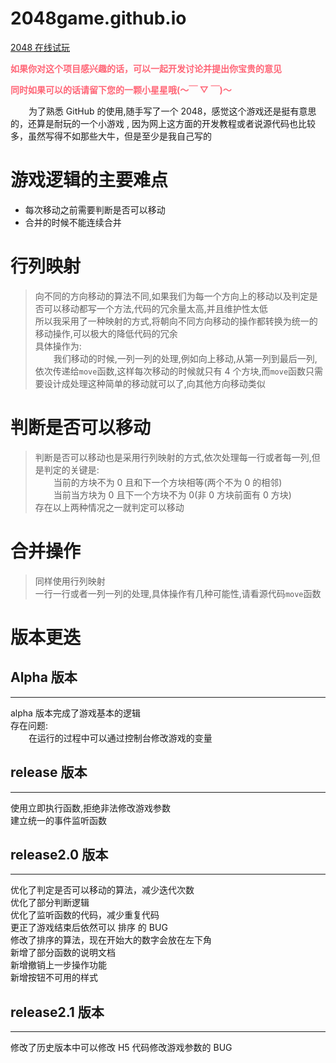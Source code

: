 # 2048game.github.io

[2048 在线试玩](https://hec9527.github.io/2048/ "GitHub访问速度可能会比较慢,请耐心等待")

**<font color='#f67'>如果你对这个项目感兴趣的话，可以一起开发讨论并提出你宝贵的意见</font>**

**<font color='#f67'>同时如果可以的话请留下您的一颗小星星哦(～￣ ▽ ￣)～</font>**

&ensp; &ensp; &ensp;为了熟悉 GitHub 的使用,随手写了一个 2048，感觉这个游戏还是挺有意思的，还算是耐玩的一个小游戏 ,
因为网上这方面的开发教程或者说源代码也比较多，虽然写得不如那些大牛，但是至少是我自己写的

# 游戏逻辑的主要难点

- 每次移动之前需要判断是否可以移动
- 合并的时候不能连续合并

# 行列映射

> 向不同的方向移动的算法不同,如果我们为每一个方向上的移动以及判定是否可以移动都写一个方法,代码的冗余量太高,并且维护性太低  
> 所以我采用了一种映射的方式,将朝向不同方向移动的操作都转换为统一的移动操作,可以极大的降低代码的冗余  
> 具体操作为:  
> &ensp; &ensp; &ensp;我们移动的时候,一列一列的处理,例如向上移动,从第一列到最后一列,依次传递给`move`函数,这样每次移动的时候就只有 4 个方块,而`move`函数只需要设计成处理这种简单的移动就可以了,向其他方向移动类似

# 判断是否可以移动

> 判断是否可以移动也是采用行列映射的方式,依次处理每一行或者每一列,但是判定的关键是:  
> &ensp; &ensp; &ensp;当前的方块不为 0 且和下一个方块相等(两个不为 0 的相邻)  
> &ensp; &ensp; &ensp;当前当方块为 0 且下一个方块不为 0(非 0 方块前面有 0 方块)  
> 存在以上两种情况之一就判定可以移动

# 合并操作

> 同样使用行列映射  
> 一行一行或者一列一列的处理,具体操作有几种可能性,请看源代码`move`函数

# 版本更迭

## Alpha 版本

---

alpha 版本完成了游戏基本的逻辑  
存在问题:  
&ensp; &ensp; &ensp;在运行的过程中可以通过控制台修改游戏的变量

## release 版本

---

使用立即执行函数,拒绝非法修改游戏参数  
建立统一的事件监听函数

## release2.0 版本

---

优化了判定是否可以移动的算法，减少迭代次数  
优化了部分判断逻辑  
优化了监听函数的代码，减少重复代码  
更正了游戏结束后依然可以 排序 的 BUG  
修改了排序的算法，现在开始大的数字会放在左下角  
新增了部分函数的说明文档  
新增撤销上一步操作功能  
新增按钮不可用的样式

## release2.1 版本

---

修改了历史版本中可以修改 H5 代码修改游戏参数的 BUG
